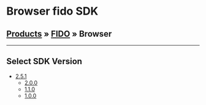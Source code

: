 # Browser fido SDK

## [Products](/products/) &raquo; [FIDO](/products/fido.md) &raquo; Browser

---

## Select SDK Version

* [2.5.1](fido/2.0.0/README.md ':class=latest')
    * [2.0.0](fido/2.0.0)
    * [1.1.0](fido/1.1.0)
    * [1.0.0](fido/1.0.0)
